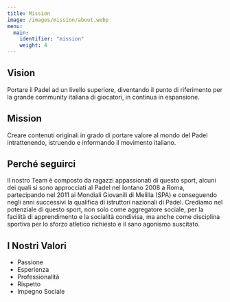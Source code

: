 ```yaml
---
title: Mission
image: /images/mission/about.webp
menu:
  main:
    identifier: "mission"
    weight: 4
---
```


## Vision
Portare il Padel ad un livello superiore, diventando il punto di riferimento per la grande community italiana di giocatori, in continua in espansione.

## Mission
Creare contenuti originali in grado di portare valore al mondo del Padel intrattenendo, istruendo e informando il movimento italiano. 

## Perché seguirci
Il nostro Team è composto da ragazzi appassionati di questo sport, alcuni dei quali si sono approcciati al Padel nel lontano 2008 a Roma, partecipando nel 2011 ai Mondiali Giovanili di Melilla (SPA) e conseguendo negli anni successivi la qualifica di istruttori nazionali di Padel. Crediamo nel potenziale di questo sport, non solo come aggregatore sociale, per la facilità di apprendimento e la socialità condivisa, ma anche come disciplina sportiva per lo sforzo atletico richiesto e il sano agonismo suscitato.

## I Nostri Valori
- Passione 
- Esperienza 
- Professionalità 
- Rispetto 
- Impegno Sociale 

